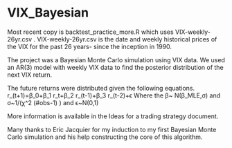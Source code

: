 # VIX_Bayesian

Most recent copy is backtest_practice_more.R which uses VIX-weekly-26yr.csv . 
VIX-weekly-26yr.csv is the date and weekly historical prices of the VIX for the past 26 years- since the inception in 1990. 

The project was a Bayesian Monte Carlo simulation using VIX data. We used an AR(3) model with weekly VIX data to find the posterior distribution of the next VIX return. 

The future returns were distributed given the following equations. 
r_(t+1)=β_0+β_1 r_t+β_2 r_(t-1)+β_3 r_(t-2)+ϵ
Where the β~ N(β_MLE,σ) and σ~1/(χ^2 (#obs-1) ) and ϵ~N(0,1)

More information is available in the Ideas for a trading strategy document. 

Many thanks to Eric Jacquier for my induction to my first Bayesian Monte Carlo simulation and his help constructing the core of this algorithm. 



